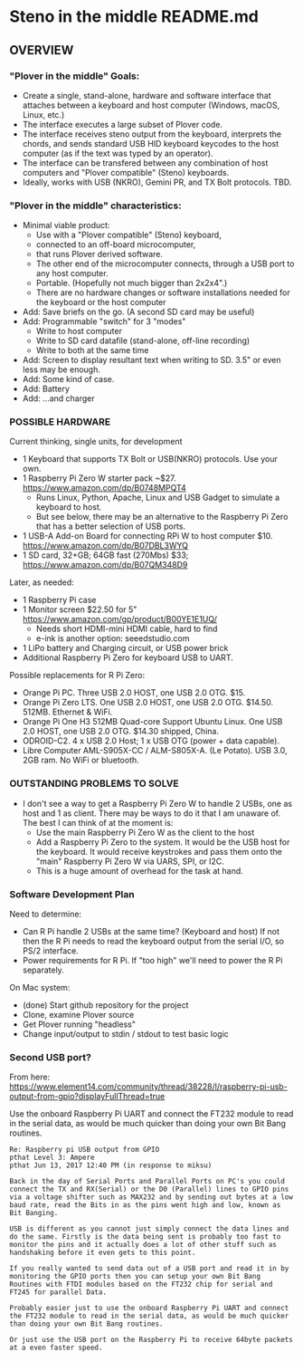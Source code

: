 
# Steno in the middle README.md
## OVERVIEW

### "Plover in the middle" Goals:
* Create a single, stand-alone, hardware and software interface that attaches between a keyboard and host computer (Windows, macOS, Linux, etc.)
* The interface executes a large subset of Plover code.
* The interface receives steno output from the keyboard, interprets the chords, and sends standard USB HID keyboard keycodes to the host computer (as if the text was typed by an operator).
* The interface can be transfered between any combination of host computers and "Plover compatible" (Steno) keyboards.
* Ideally, works with USB (NKRO), Gemini PR, and TX Bolt protocols. TBD.

### "Plover in the middle" characteristics:
* Minimal viable product:
    - Use with a "Plover compatible" (Steno) keyboard,
    - connected to an off-board microcomputer,
    - that runs Plover derived software.
    - The other end of the microcomputer connects, through a USB port to any host computer.
    - Portable. (Hopefully not much bigger than 2x2x4".)
    - There are no hardware changes or software installations needed for the keyboard or the host computer
* Add: Save briefs on the go. (A second SD card may be useful)
* Add: Programmable "switch" for 3 "modes"
    - Write to host computer
    - Write to SD card datafile (stand-alone, off-line recording)
    - Write to both at the same time
* Add: Screen to display resultant text when writing to SD. 3.5" or even less may be enough.
* Add: Some kind of case.
* Add: Battery
* Add: ...and charger


### POSSIBLE HARDWARE

Current thinking, single units, for development

* 1 Keyboard that supports TX Bolt or USB(NKRO) protocols. Use your own.
* 1 Raspberry Pi Zero W starter pack \~$27. https://www.amazon.com/dp/B0748MPQT4
    - Runs Linux, Python, Apache, Linux and USB Gadget to simulate a keyboard to host.
    - But see below, there may be an alternative to the Raspberry Pi Zero that has a better selection of USB ports.
* 1 USB-A Add-on Board for connecting RPi W to host computer $10. https://www.amazon.com/dp/B07DBL3WYQ
* 1 SD card, 32+GB; 64GB fast (270Mbs) $33;  https://www.amazon.com/dp/B07QM348D9

Later, as needed:

* 1 Raspberry Pi case
* 1 Monitor screen $22.50 for 5" https://www.amazon.com/gp/product/B00YE1E1UQ/
    - Needs short HDMI-mini HDMI cable, hard to find
    - e-ink is another option: seeedstudio.com
* 1 LiPo battery and Charging circuit, or USB power brick
* Additional Raspberry Pi Zero for keyboard USB to UART.

Possible replacements for R Pi Zero:

* Orange Pi PC. Three USB 2.0 HOST, one USB 2.0 OTG. $15.
* Orange Pi Zero LTS. One USB 2.0 HOST, one USB 2.0 OTG. $14.50. 512MB. Ethernet & WiFi.
* Orange Pi One H3 512MB Quad-core Support Ubuntu Linux. One USB 2.0 HOST, one USB 2.0 OTG. $14.30 shipped, China.
* ODROID-C2. 4 x USB 2.0 Host; 1 x USB OTG (power + data capable).
* Libre Computer AML-S905X-CC / ALM-S805X-A. (Le Potato). USB 3.0, 2GB ram. No WiFi or bluetooth.


### OUTSTANDING PROBLEMS TO SOLVE

* I don't see a way to get a Raspberry Pi Zero W to handle 2 USBs, one as host and 1 as client. There may be ways to do it that I am unaware of. The best I can think of at the moment is:
    - Use the main Raspberry Pi Zero W as the client to the host
    - Add a Raspberry Pi Zero to the system. It would be the USB host for the keyboard. It would receive keystrokes and pass them onto the "main" Raspberry Pi Zero W via UARS, SPI, or I2C.
    - This is a huge amount of overhead for the task at hand.

### Software Development Plan

Need to determine:

* Can R Pi handle 2 USBs at the same time? (Keyboard and host) If not then  the R Pi needs to read the keyboard output from the serial I/O, so PS/2 interface.
* Power requirements for R Pi. If "too high" we'll need to power the R Pi separately.

On Mac system:

* (done) Start github repository for the project
* Clone, examine Plover source
* Get Plover running "headless"
* Change input/output to stdin / stdout to test basic logic

### Second USB port?
From here: https://www.element14.com/community/thread/38228/l/raspberry-pi-usb-output-from-gpio?displayFullThread=true

Use the onboard Raspberry Pi UART and connect the FT232 module to read in the serial data, as would be much quicker than doing your own Bit Bang routines.


```
Re: Raspberry pi USB output from GPIO
pthat Level 3: Ampere
pthat Jun 13, 2017 12:40 PM (in response to miksu)

Back in the day of Serial Ports and Parallel Ports on PC's you could connect the TX and RX(Serial) or the D0 (Parallel) lines to GPIO pins via a voltage shifter such as MAX232 and by sending out bytes at a low baud rate, read the Bits in as the pins went high and low, known as Bit Banging.

USB is different as you cannot just simply connect the data lines and do the same. Firstly is the data being sent is probably too fast to monitor the pins and it actually does a lot of other stuff such as handshaking before it even gets to this point.

If you really wanted to send data out of a USB port and read it in by monitoring the GPIO ports then you can setup your own Bit Bang Routines with FTDI modules based on the FT232 chip for serial and FT245 for parallel Data.

Probably easier just to use the onboard Raspberry Pi UART and connect the FT232 module to read in the serial data, as would be much quicker than doing your own Bit Bang routines.

Or just use the USB port on the Raspberry Pi to receive 64byte packets at a even faster speed.
```
